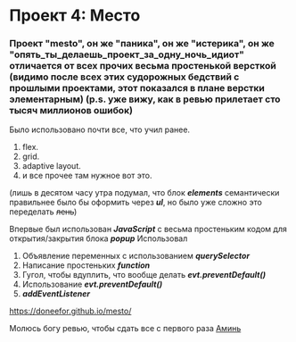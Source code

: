 # Проект 4: Место

### Проект "mesto", он же "паника", он же "истерика", он же "опять_ты_делаешь_проект_за_одну_ночь_идиот" отличается от всех прочих весьма простенькой версткой (видимо после всех этих судорожных бедствий с прошлыми проектами, этот показался в плане верстки элементарным) (p.s. уже вижу, как в ревью прилетает сто тысяч миллионов ошибок)

Было использовано почти все, что учил ранее.
1. flex.
2. grid.
3. adaptive layout.
4. и все прочее там нужное вот это.

(лишь в десятом часу утра подумал, что блок **_elements_** семантически правильнее было бы оформить через **_ul_**, но было уже сложно это переделать ~~лень~~)

Впервые был использован **_JavaScript_** с весьма простеньким кодом для открытия/закрытия блока **_popup_**
Использовал
1. Объявление переменных с использованием **_querySelector_**
2. Написание простеньких **_function_**
3. Гугол, чтобы вдуплить, что вообще делать **_evt.preventDefault()_**
4. Использование **_evt.preventDefault()_**
5. **_addEventListener_**

https://doneefor.github.io/mesto/

Молюсь богу ревью, чтобы сдать все с первого раза
[Аминь](https://pbs.twimg.com/profile_images/1031769564151930880/xO7dqoNb.jpg)
